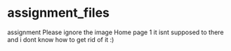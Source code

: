 # assignment_files
assignment
Please ignore the image Home page 1 it isnt supposed to there and i dont know how to get rid of it :)
